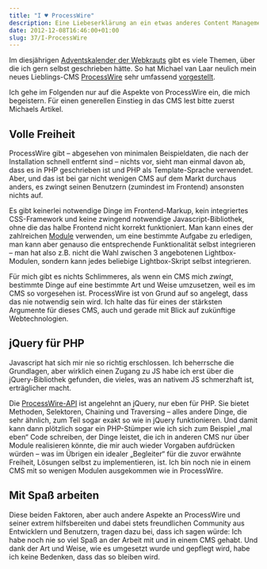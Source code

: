 ```yaml
---
title: "I ♥ ProcessWire"
description: Eine Liebeserklärung an ein etwas anderes Content Management System
date: 2012-12-08T16:46:00+01:00
slug: 37/I-ProcessWire
---
```


Im diesjährigen [Adventskalender der Webkrauts](http://www.webkrauts.de/serien/adventskalender/2012) gibt es viele Themen, über die ich gern selbst geschrieben hätte. So hat Michael van Laar neulich mein neues Lieblings-CMS [ProcessWire](http://processwire.com) sehr umfassend [vorgestellt](http://webkrauts.de/artikel/2012/processwire).

Ich gehe im Folgenden nur auf die Aspekte von ProcessWire ein, die mich begeistern. Für einen generellen Einstieg in das CMS lest bitte zuerst Michaels Artikel.

## Volle Freiheit

ProcessWire gibt – abgesehen von minimalen Beispieldaten, die nach der Installation schnell entfernt sind – nichts vor, sieht man einmal davon ab, dass es in PHP geschrieben ist und PHP als Template\-Sprache verwendet. Aber, und das ist bei gar nicht wenigen CMS auf dem Markt durchaus anders, es zwingt seinen Benutzern (zumindest im Frontend) ansonsten nichts auf.

Es gibt keinerlei notwendige Dinge im Frontend-Markup, kein integriertes CSS-Framework und keine zwingend notwendige Javascript\-Bibliothek, ohne die das halbe Frontend nicht korrekt funktioniert. Man kann eines der zahlreichen [Module](http://modules.processwire.com/) verwenden, um eine bestimmte Aufgabe zu erledigen, man kann aber genauso die entsprechende Funktionalität selbst integrieren – man hat also z.B. nicht die Wahl zwischen 3 angebotenen Lightbox\-Modulen, sondern kann jedes beliebige Lightbox\-Skript selbst integrieren.

Für mich gibt es nichts Schlimmeres, als wenn ein CMS mich _zwingt_, bestimmte Dinge auf eine bestimmte Art und Weise umzusetzen, weil es im CMS so vorgesehen ist. ProcessWire ist von Grund auf so angelegt, dass das nie notwendig sein wird. Ich halte das für eines der stärksten Argumente für dieses CMS, auch und gerade mit Blick auf zukünftige Webtechnologien.

## jQuery für PHP

Javascript hat sich mir nie so richtig erschlossen. Ich beherrsche die Grundlagen, aber wirklich einen Zugang zu JS habe ich erst über die jQuery\-Bibliothek gefunden, die vieles, was an nativem JS schmerzhaft ist, erträglicher macht.

Die [ProcessWire\-API](http://processwire.com/api/) ist angelehnt an jQuery, nur eben für PHP. Sie bietet Methoden, Selektoren, Chaining und Traversing – alles andere Dinge, die sehr ähnlich, zum Teil sogar exakt so wie in jQuery funktionieren. Und damit kann dann plötzlich sogar ein PHP-Stümper wie ich sich zum Beispiel „mal eben“ Code schreiben, der Dinge leistet, die ich in anderen CMS nur über Module realisieren könnte, die mir auch wieder Vorgaben aufdrücken würden – was im Übrigen ein idealer „Begleiter“ für die zuvor erwähnte Freiheit, Lösungen selbst zu implementieren, ist. Ich bin noch nie in einem CMS mit so wenigen Modulen ausgekommen wie in ProcessWire.

## Mit Spaß arbeiten

Diese beiden Faktoren, aber auch andere Aspekte an ProcessWire und seiner extrem hilfsbereiten und dabei stets freundlichen Community aus Entwicklern und Benutzern, tragen dazu bei, dass ich sagen würde: Ich habe noch nie so viel Spaß an der Arbeit mit und in einem CMS gehabt. Und dank der Art und Weise, wie es umgesetzt wurde und gepflegt wird, habe ich keine Bedenken, dass das so bleiben wird.
